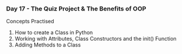 <h3>Day 17 - The Quiz Project & The Benefits of OOP</h3>

<p>Concepts Practised</p>

<ol>
    <li>How to create a Class in Python</li>
    <li>Working with Attributes, Class Constructors and the init() Function</li>
    <li>Adding Methods to a Class</li>
</ol>


